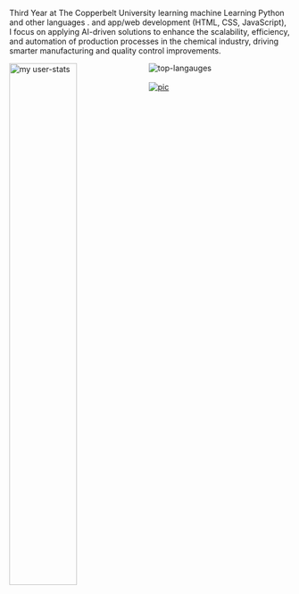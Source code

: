 
Third  Year at The Copperbelt University learning machine Learning Python and other languages . 
and app/web development (HTML, CSS, JavaScript), I focus on applying AI-driven solutions to enhance the scalability, efficiency, and automation of production processes in the chemical industry, driving smarter manufacturing and quality control improvements.

<img alt="my user-stats" align="left" width="49%" src="https://github-readme-stats.vercel.app/api?username=Fortune-Siwakwi&show_icons=true">
<img alt="top-langauges" src="https://github-readme-stats.vercel.app/api/top-langs/?username=Fortune-Siwakwi&layout=donut">
<br>
  <int alt="https://github.com/user-attachments/assets/bf77e213-0e1a-489f-ba91-b697ce5a5ab5">



  <br>
  <a href="www.linkedin.com/in/fortune-siwakwi><img alt="fff"> <img  alt="pic" src="https://github.com/user-attachments/assets/bf77e213-0e1a-489f-ba91-b697ce5a5ab5"></a>
<link hrf="www.linkedin.com/in/fortune-siwakw><a/>
